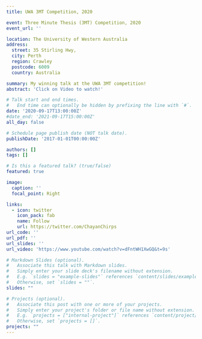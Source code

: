 ```yaml
---
title: UWA 3MT Competition, 2020

event: Three Minute Thesis (3MT) Competition, 2020
event_url: ''

location: The University of Western Australia
address: 
  street: 35 Stirling Hwy,
  city: Perth
  region: Crawley
  postcode: 6009
  country: Australia

summary: My winning talk at the UWA 3MT competition!
abstract: 'Click on Video to watch!'

# Talk start and end times.
#   End time can optionally be hidden by prefixing the line with `#`.
date: '2020-09-17T13:00:00Z'
#date_end: '2021-09-17T15:00:00Z'
all_day: false

# Schedule page publish date (NOT talk date).
publishDate: '2017-01-01T00:00:00Z'

authors: []
tags: []

# Is this a featured talk? (true/false)
featured: true

image:
  caption: ''
  focal_point: Right

links:
  - icon: twitter
    icon_pack: fab
    name: Follow
    url: https://twitter.com/ChayanChirps
url_code: ''
url_pdf: ''
url_slides: ''
url_video: 'https://www.youtube.com/watch?v=dFntWH1XwGQ&t=9s'

# Markdown Slides (optional).
#   Associate this talk with Markdown slides.
#   Simply enter your slide deck's filename without extension.
#   E.g. `slides = "example-slides"` references `content/slides/example-slides.md`.
#   Otherwise, set `slides = ""`.
slides: ""

# Projects (optional).
#   Associate this post with one or more of your projects.
#   Simply enter your project's folder or file name without extension.
#   E.g. `projects = ["internal-project"]` references `content/project/deep-learning/index.md`.
#   Otherwise, set `projects = []`.
projects: ""
---
```

